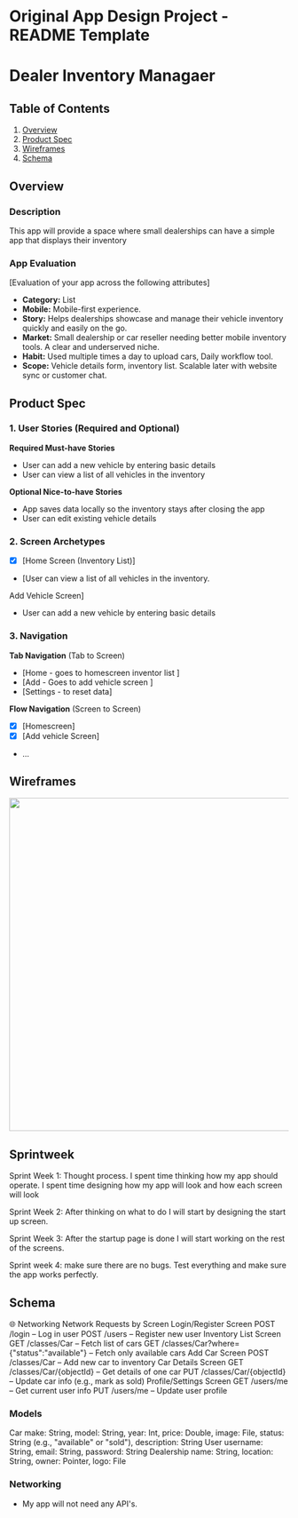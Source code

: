 Original App Design Project - README Template
===

# Dealer Inventory Managaer 

## Table of Contents

1. [Overview](#Overview)
2. [Product Spec](#Product-Spec)
3. [Wireframes](#Wireframes)
4. [Schema](#Schema)

## Overview

### Description

This app will provide a space where small dealerships can have a simple app that displays their inventory 

### App Evaluation

[Evaluation of your app across the following attributes]
- **Category:** List 
- **Mobile:** Mobile-first experience.
- **Story:** Helps dealerships showcase and manage their vehicle inventory quickly and easily on the go.
- **Market:** Small dealership or car reseller needing better mobile inventory tools. A clear and underserved niche.
- **Habit:** Used multiple times a day to upload cars, Daily workflow tool.
- **Scope:** Vehicle details form, inventory list. Scalable later with website sync or customer chat.

## Product Spec

### 1. User Stories (Required and Optional)

**Required Must-have Stories**

* User can add a new vehicle by entering basic details
* User can view a list of all vehicles in the inventory

**Optional Nice-to-have Stories**

* App saves data locally so the inventory stays after closing the app
* User can edit existing vehicle details

### 2. Screen Archetypes

- [x] [Home Screen (Inventory List)]
* [User can view a list of all vehicles in the inventory. 

Add Vehicle Screen]
* User can add a new vehicle by entering basic details

### 3. Navigation

**Tab Navigation** (Tab to Screen)

* [Home - goes to homescreen inventor list ]
* [Add - Goes to add vehicle screen ]
* [Settings - to reset data]

**Flow Navigation** (Screen to Screen)

- [x] [Homescreen]
- [x] [Add vehicle Screen]
* ...

## Wireframes
<img src="https://github.com/FaisalA-dev/DealerInventoryManager-/raw/main/wireframe.jpg" width="600">


## Sprintweek 
Sprint Week 1: Thought process. I spent time thinking how my app should operate. I spent time designing how my app will look and how each screen will look

Sprint Week 2: After thinking on what to do I will start by designing the start up screen. 

Sprint Week 3: After the startup page is done I will start working on the rest of the screens.

Sprint week 4: make sure there are no bugs. Test everything and make sure the app works perfectly.

## Schema 
🌐 Networking Network Requests by Screen Login/Register Screen POST /login – Log in user POST /users – Register new user Inventory List Screen GET /classes/Car – Fetch list of cars GET /classes/Car?where={"status":"available"} – Fetch only available cars Add Car Screen POST /classes/Car – Add new car to inventory Car Details Screen GET /classes/Car/{objectId} – Get details of one car PUT /classes/Car/{objectId} – Update car info (e.g., mark as sold) Profile/Settings Screen GET /users/me – Get current user info PUT /users/me – Update user profile


### Models

Car	make: String, model: String, year: Int, price: Double, image: File, status: String (e.g., "available" or "sold"), description: String User	username: String, email: String, password: String Dealership	name: String, location: String, owner: Pointer<User>, logo: File

### Networking

- My app will not need any API's.
